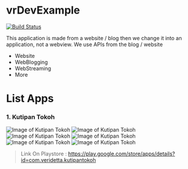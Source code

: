 # vrDevExample

[![Build Status](https://travis-ci.org/joemccann/dillinger.svg?branch=master)](https://travis-ci.org/joemccann/dillinger)

This application is made from a website / blog then we change it into an application, not a webview.
We use APIs from the blog / website

  - Website
  - WebBlogging
  - WebStreaming
  - More

# List Apps

### 1. Kutipan Tokoh
![Image of Kutipan Tokoh](https://lh3.googleusercontent.com/SVgRwp9jNaA_e9NKUuqEfMttIjJXl4596A46nmAjQVnaWrZaPE0G6mDXBvA7E2iN9g=w720-h310-rw)  ![Image of Kutipan Tokoh](https://lh3.googleusercontent.com/7nnQS8JwAOQVuKLibU8tn1nu3cmkK21gxaa552Ek8accLgesq2RQDlOQLqDb7X3AhKID=w720-h310-rw)  ![Image of Kutipan Tokoh](https://lh3.googleusercontent.com/jgycsg8TtOg3j7A4lddGwyHGaW_pbR0_BogJFOXig_Xb32RKMggTBxH20q0X_pLdwQ=w720-h310-rw)  ![Image of Kutipan Tokoh](https://lh3.googleusercontent.com/PnvxzEDgv2KBnJJVzCkV5k3AxugqnMqioEtz31UHEYMos787Np8EFiOpYIZuY__mv6A=w720-h310-rw)  ![Image of Kutipan Tokoh](https://lh3.googleusercontent.com/k1WySVaK_bTAtKU2YZsCn8HjwkTtR-gZcvQqirEAld6QhZPbKizmelmhC7kKI3Q6NX0=w720-h310-rw)  ![Image of Kutipan Tokoh](https://lh3.googleusercontent.com/Nbht6cuUwJnvjz1m6phMNWvGdN8NwBTdDgHwRN3fk4vgEX0UiJzc2iW2vF4sq36XAA=w720-h310-rw)  
> Link On Playstore : https://play.google.com/store/apps/details?id=com.veridetta.kutipantokoh

 
